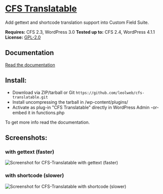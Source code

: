 # [CFS Translatable](https://github.com/leolweb/cfs-translatable/)

Add gettext and shortcode translation support into Custom Field Suite.

__Requires:__ CFS 2.3, WordPress 3.0
__Tested up to:__ CFS 2.4, WordPress 4.1.1
__License:__ [GPL-2.0](http://www.gnu.org/licenses/gpl-2.0.html)

## Documentation
[Read the documentation](https://github.com/leolweb/cfs-translatable/DOCS.md)

## Install:

- Download via ZIP/tarball or Git `https://github.com/leolweb/cfs-translatable.git`
- Install uncompressing the tarball in /wp-content/plugins/
- Activate as plug-in "CFS Translatable" directly in WordPress Admin -or- embed it in functions.php

To get more info read the documentation.


## Screenshots:

### with gettext (faster)
![Screenshot for CFS-Translatable with gettext (faster)](https://github.com/leolweb/cfs-translatable/screenshot-1.jpg "CFS-Translatable with gettext (faster)")

### with shortcode (slower)
![Screenshot for CFS-Translatable with shortcode (slower)](https://github.com/leolweb/cfs-translatable/screenshot-2.jpg "CFS-Translatable with shortcode (slower)")
